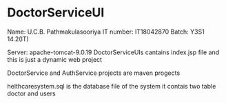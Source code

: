 # DoctorServiceUI
Name: U.C.B. Pathmakulasooriya
IT number: IT18042870
Batch: Y3S1 14.2(IT)

Server: apache-tomcat-9.0.19
DoctorServiceUIs cantains index.jsp file and this is just a dynamic web project

DoctorService and AuthService projects are maven progects

helthcaresystem.sql is the database file of the system
it contais two table doctor and users

